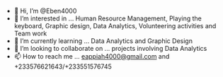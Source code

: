 - 👋 Hi, I’m @Eben4000
- 👀 I’m interested in ... Human Resource Management, Playing the keyboard, Graphic design, Data Analytics, Volunteering activities and Team work
- 🌱 I’m currently learning ... Data Analytics and Graphic Design
- 💞️ I’m looking to collaborate on ... projects involving Data Analytics 
- 📫 How to reach me ... eappiah4000@gmail.com and +233576621643/+233551576745

<!---
Eben4000/Eben4000 is a ✨ special ✨ repository because its `README.md` (this file) appears on your GitHub profile.
You can click the Preview link to take a look at your changes.
--->
